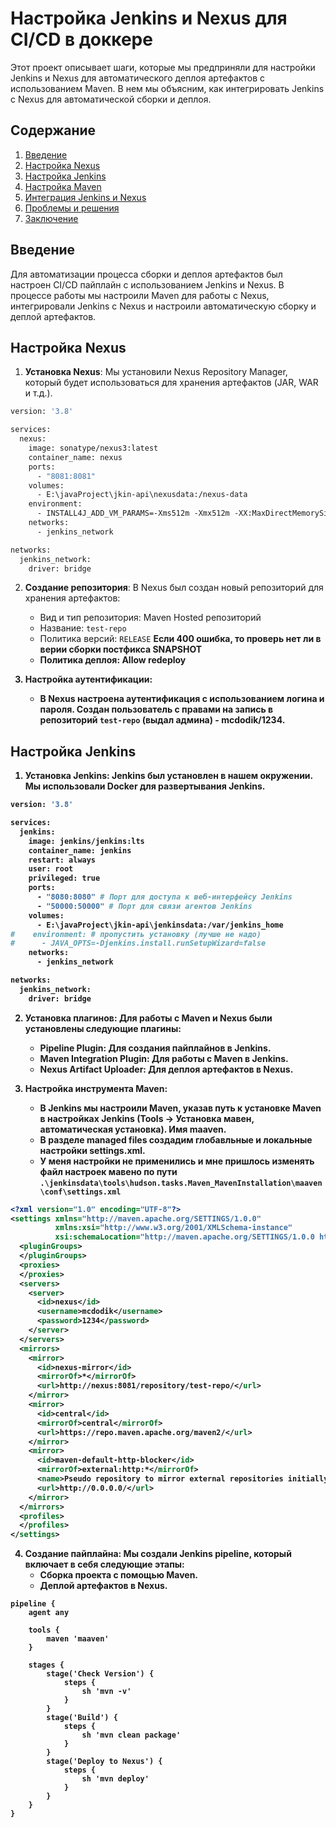 # Настройка Jenkins и Nexus для CI/CD в доккере

Этот проект описывает шаги, которые мы предприняли для настройки Jenkins и Nexus 
для автоматического деплоя артефактов с использованием Maven. 
В нем мы объясним, как интегрировать Jenkins с Nexus для автоматической сборки и деплоя.

## Содержание

1. [Введение](#введение)
2. [Настройка Nexus](#настройка-nexus)
3. [Настройка Jenkins](#настройка-jenkins)
4. [Настройка Maven](#настройка-maven)
5. [Интеграция Jenkins и Nexus](#интеграция-jenkins-и-nexus)
6. [Проблемы и решения](#проблемы-и-решения)
7. [Заключение](#заключение)

## Введение

Для автоматизации процесса сборки и деплоя артефактов был настроен CI/CD пайплайн с использованием Jenkins и Nexus. 
В процессе работы мы настроили Maven для работы с Nexus, 
интегрировали Jenkins с Nexus и настроили автоматическую сборку и деплой артефактов.

## Настройка Nexus

1. **Установка Nexus**:
Мы установили Nexus Repository Manager, который будет использоваться для хранения артефактов (JAR, WAR и т.д.).
```dockerfile
version: '3.8'

services:
  nexus:
    image: sonatype/nexus3:latest
    container_name: nexus
    ports:
      - "8081:8081"
    volumes:
      - E:\javaProject\jkin-api\nexusdata:/nexus-data
    environment:
      - INSTALL4J_ADD_VM_PARAMS=-Xms512m -Xmx512m -XX:MaxDirectMemorySize=2g
    networks:
      - jenkins_network

networks:
  jenkins_network:
    driver: bridge
```

2. **Создание репозитория**: 
В Nexus был создан новый репозиторий для хранения артефактов:
    - Вид и тип репозитория: Maven Hosted репозиторий
    - Название: `test-repo`
    - Политика версий: `RELEASE` <b> Если 400 ошибка, то проверь нет ли в верии сборки постфикса SNAPSHOT
    - Политика деплоя: Allow redeploy

3. **Настройка аутентификации**:
   - В Nexus настроена аутентификация с использованием логина и пароля. 
   Создан пользователь с правами на запись в репозиторий `test-repo` (выдал админа) - mcdodik/1234.

## Настройка Jenkins

1. **Установка Jenkins**:
   Jenkins был установлен в нашем окружении. Мы использовали Docker для развертывания Jenkins.
```dockerfile
version: '3.8'

services:
  jenkins:
    image: jenkins/jenkins:lts
    container_name: jenkins
    restart: always
    user: root
    privileged: true
    ports:
      - "8080:8080" # Порт для доступа к веб-интерфейсу Jenkins
      - "50000:50000" # Порт для связи агентов Jenkins
    volumes:
      - E:\javaProject\jkin-api\jenkinsdata:/var/jenkins_home
#    environment: # пропустить установку (лучше не надо)
#      - JAVA_OPTS=-Djenkins.install.runSetupWizard=false
    networks:
      - jenkins_network

networks:
  jenkins_network:
    driver: bridge
```


2. **Установка плагинов**:
   Для работы с Maven и Nexus были установлены следующие плагины:
    - **Pipeline Plugin**: Для создания пайплайнов в Jenkins.
    - **Maven Integration Plugin**: Для работы с Maven в Jenkins.
    - **Nexus Artifact Uploader**: Для деплоя артефактов в Nexus.

3. **Настройка инструмента Maven**:
   - В Jenkins мы настроили Maven, указав путь к установке Maven в настройках Jenkins 
   (Tools → Установка мавен, автоматическая установка). Имя maaven.
   - В разделе managed files создадим глобавльные и локальные настройки settings.xml. 
   - <b>У меня настройки не применились и мне пришлось изменять файл настроек мавено по пути </b>
     `.\jenkinsdata\tools\hudson.tasks.Maven_MavenInstallation\maaven\conf\settings.xml`
```xml
<?xml version="1.0" encoding="UTF-8"?>
<settings xmlns="http://maven.apache.org/SETTINGS/1.0.0"
          xmlns:xsi="http://www.w3.org/2001/XMLSchema-instance"
          xsi:schemaLocation="http://maven.apache.org/SETTINGS/1.0.0 http://maven.apache.org/xsd/settings-1.0.0.xsd">
  <pluginGroups>
  </pluginGroups>
  <proxies>
  </proxies>
  <servers>
    <server>
      <id>nexus</id>
      <username>mcdodik</username>
      <password>1234</password>
    </server>
  </servers>
  <mirrors>
    <mirror>
      <id>nexus-mirror</id>
      <mirrorOf>*</mirrorOf>
      <url>http://nexus:8081/repository/test-repo/</url>
    </mirror>
    <mirror>
      <id>central</id>
      <mirrorOf>central</mirrorOf>
      <url>https://repo.maven.apache.org/maven2/</url>
    </mirror>
    <mirror>
      <id>maven-default-http-blocker</id>
      <mirrorOf>external:http:*</mirrorOf>
      <name>Pseudo repository to mirror external repositories initially using HTTP.</name>
      <url>http://0.0.0.0/</url>
    </mirror>
  </mirrors>
  <profiles>
  </profiles>
</settings>
```

4. **Создание пайплайна**:
   Мы создали Jenkins pipeline, который включает в себя следующие этапы:
    - Сборка проекта с помощью Maven.
    - Деплой артефактов в Nexus.
```
pipeline {
    agent any

    tools {
        maven 'maaven'
    }

    stages {
        stage('Check Version') {
            steps {
                sh 'mvn -v'
            }
        }
        stage('Build') {
            steps {
                sh 'mvn clean package'
            }
        }
        stage('Deploy to Nexus') {
            steps {
                sh 'mvn deploy'
            }
        }
    }
}
```


